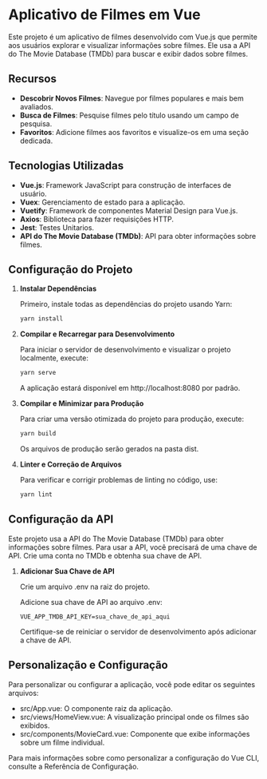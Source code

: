 # Aplicativo de Filmes em Vue

Este projeto é um aplicativo de filmes desenvolvido com Vue.js que permite aos usuários explorar e visualizar informações sobre filmes. Ele usa a API do The Movie Database (TMDb) para buscar e exibir dados sobre filmes.

## Recursos

- **Descobrir Novos Filmes**: Navegue por filmes populares e mais bem avaliados.
- **Busca de Filmes**: Pesquise filmes pelo título usando um campo de pesquisa.
- **Favoritos**: Adicione filmes aos favoritos e visualize-os em uma seção dedicada.

## Tecnologias Utilizadas

- **Vue.js**: Framework JavaScript para construção de interfaces de usuário.
- **Vuex**: Gerenciamento de estado para a aplicação.
- **Vuetify**: Framework de componentes Material Design para Vue.js.
- **Axios**: Biblioteca para fazer requisições HTTP.
- **Jest**: Testes Unitarios.
- **API do The Movie Database (TMDb)**: API para obter informações sobre filmes.

## Configuração do Projeto

1. **Instalar Dependências**

    Primeiro, instale todas as dependências do projeto usando Yarn:

    ```bash
    yarn install
    ```

2. **Compilar e Recarregar para Desenvolvimento**

    Para iniciar o servidor de desenvolvimento e visualizar o projeto localmente, execute:

    ```bash
    yarn serve
    ```

    A aplicação estará disponível em http://localhost:8080 por padrão.

3. **Compilar e Minimizar para Produção**

    Para criar uma versão otimizada do projeto para produção, execute:

    ```bash
    yarn build
    ```

    Os arquivos de produção serão gerados na pasta dist.

4. **Linter e Correção de Arquivos**

    Para verificar e corrigir problemas de linting no código, use:

    ```bash
    yarn lint
    ```

## Configuração da API

Este projeto usa a API do The Movie Database (TMDb) para obter informações sobre filmes. Para usar a API, você precisará de uma chave de API. Crie uma conta no TMDb e obtenha sua chave de API.

1. **Adicionar Sua Chave de API**

    Crie um arquivo .env na raiz do projeto.

    Adicione sua chave de API ao arquivo .env:

    ```env
    VUE_APP_TMDB_API_KEY=sua_chave_de_api_aqui
    ```

    Certifique-se de reiniciar o servidor de desenvolvimento após adicionar a chave de API.

## Personalização e Configuração

Para personalizar ou configurar a aplicação, você pode editar os seguintes arquivos:

- src/App.vue: O componente raiz da aplicação.
- src/views/HomeView.vue: A visualização principal onde os filmes são exibidos.
- src/components/MovieCard.vue: Componente que exibe informações sobre um filme individual.

Para mais informações sobre como personalizar a configuração do Vue CLI, consulte a Referência de Configuração.
